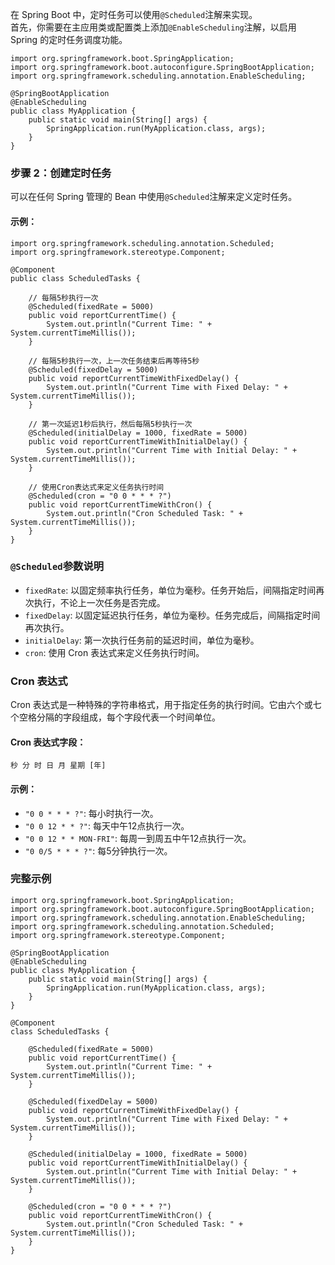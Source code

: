 在 Spring Boot 中，定时任务可以使用`@Scheduled`注解来实现。<br />首先，你需要在主应用类或配置类上添加`@EnableScheduling`注解，以启用 Spring 的定时任务调度功能。
```
import org.springframework.boot.SpringApplication;
import org.springframework.boot.autoconfigure.SpringBootApplication;
import org.springframework.scheduling.annotation.EnableScheduling;

@SpringBootApplication
@EnableScheduling
public class MyApplication {
    public static void main(String[] args) {
        SpringApplication.run(MyApplication.class, args);
    }
}
```
### 步骤 2：创建定时任务
可以在任何 Spring 管理的 Bean 中使用`@Scheduled`注解来定义定时任务。
#### 示例：
```
import org.springframework.scheduling.annotation.Scheduled;
import org.springframework.stereotype.Component;

@Component
public class ScheduledTasks {

    // 每隔5秒执行一次
    @Scheduled(fixedRate = 5000)
    public void reportCurrentTime() {
        System.out.println("Current Time: " + System.currentTimeMillis());
    }

    // 每隔5秒执行一次，上一次任务结束后再等待5秒
    @Scheduled(fixedDelay = 5000)
    public void reportCurrentTimeWithFixedDelay() {
        System.out.println("Current Time with Fixed Delay: " + System.currentTimeMillis());
    }

    // 第一次延迟1秒后执行，然后每隔5秒执行一次
    @Scheduled(initialDelay = 1000, fixedRate = 5000)
    public void reportCurrentTimeWithInitialDelay() {
        System.out.println("Current Time with Initial Delay: " + System.currentTimeMillis());
    }

    // 使用Cron表达式来定义任务执行时间
    @Scheduled(cron = "0 0 * * * ?")
    public void reportCurrentTimeWithCron() {
        System.out.println("Cron Scheduled Task: " + System.currentTimeMillis());
    }
}
```
### `@Scheduled`参数说明

- `fixedRate`: 以固定频率执行任务，单位为毫秒。任务开始后，间隔指定时间再次执行，不论上一次任务是否完成。
- `fixedDelay`: 以固定延迟执行任务，单位为毫秒。任务完成后，间隔指定时间再次执行。
- `initialDelay`: 第一次执行任务前的延迟时间，单位为毫秒。
- `cron`: 使用 Cron 表达式来定义任务执行时间。
### Cron 表达式
Cron 表达式是一种特殊的字符串格式，用于指定任务的执行时间。它由六个或七个空格分隔的字段组成，每个字段代表一个时间单位。
#### Cron 表达式字段：
```
秒 分 时 日 月 星期 [年]
```
#### 示例：

- `"0 0 * * * ?"`: 每小时执行一次。
- `"0 0 12 * * ?"`: 每天中午12点执行一次。
- `"0 0 12 * * MON-FRI"`: 每周一到周五中午12点执行一次。
- `"0 0/5 * * * ?"`: 每5分钟执行一次。
### 完整示例

```
import org.springframework.boot.SpringApplication;
import org.springframework.boot.autoconfigure.SpringBootApplication;
import org.springframework.scheduling.annotation.EnableScheduling;
import org.springframework.scheduling.annotation.Scheduled;
import org.springframework.stereotype.Component;

@SpringBootApplication
@EnableScheduling
public class MyApplication {
    public static void main(String[] args) {
        SpringApplication.run(MyApplication.class, args);
    }
}

@Component
class ScheduledTasks {

    @Scheduled(fixedRate = 5000)
    public void reportCurrentTime() {
        System.out.println("Current Time: " + System.currentTimeMillis());
    }

    @Scheduled(fixedDelay = 5000)
    public void reportCurrentTimeWithFixedDelay() {
        System.out.println("Current Time with Fixed Delay: " + System.currentTimeMillis());
    }

    @Scheduled(initialDelay = 1000, fixedRate = 5000)
    public void reportCurrentTimeWithInitialDelay() {
        System.out.println("Current Time with Initial Delay: " + System.currentTimeMillis());
    }

    @Scheduled(cron = "0 0 * * * ?")
    public void reportCurrentTimeWithCron() {
        System.out.println("Cron Scheduled Task: " + System.currentTimeMillis());
    }
}
```
